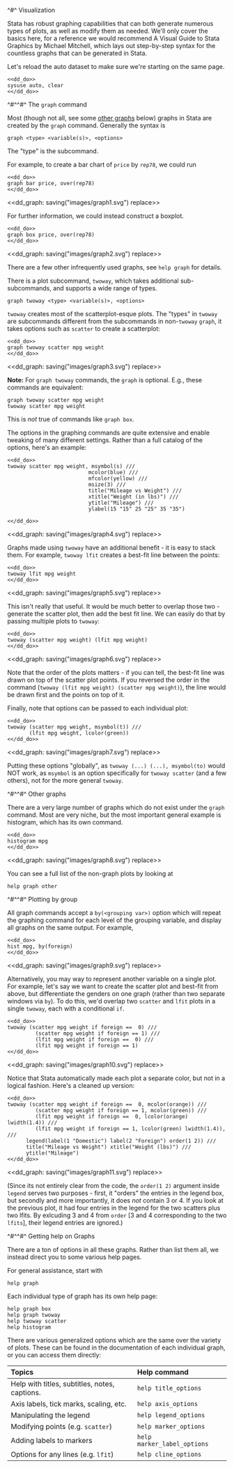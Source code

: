 ^#^ Visualization

Stata has robust graphing capabilities that can both generate numerous types of plots, as well as modify them as needed. We'll only cover the basics
here, for a reference we would recommend A Visual Guide to Stata Graphics by Michael Mitchell, which lays out step-by-step syntax for the countless
graphs that can be generated in Stata.

Let's reload the auto dataset to make sure we're starting on the same page.

~~~~
<<dd_do>>
sysuse auto, clear
<</dd_do>>
~~~~

^#^^#^ The `graph` command

Most (though not all, see some [other graphs](#other-graphs) below) graphs in Stata are created by the `graph` command. Generally the syntax is

```
graph <type> <variable(s)>, <options>
```

The "type" is the subcommand.

For example, to create a bar chart of `price` by `rep78`, we could run

~~~~
<<dd_do>>
graph bar price, over(rep78)
<</dd_do>>
~~~~

<<dd_graph: saving("images/graph1.svg") replace>>

For further information, we could instead construct a boxplot.
~~~~
<<dd_do>>
graph box price, over(rep78)
<</dd_do>>
~~~~

<<dd_graph: saving("images/graph2.svg") replace>>

There are a few other infrequently used graphs, see `help graph` for details.

There is a plot subcommand, `twoway`, which takes additional sub-subcommands, and supports a wide range of types.

```
graph twoway <type> <variable(s)>, <options>
```

`twoway` creates most of the scatterplot-esque plots. The "types" in `twoway` are subcommands different from the subcommands in non-`twoway` `graph`,
it takes options such as `scatter` to create a scatterplot:

~~~~
<<dd_do>>
graph twoway scatter mpg weight
<</dd_do>>
~~~~

<<dd_graph: saving("images/graph3.svg") replace>>

**Note:** For `graph twoway` commands, the `graph` is optional. E.g., these commands are equivalent:
```
graph twoway scatter mpg weight
twoway scatter mpg weight
```
This is *not* true of commands like `graph box`.


The options in the graphing commands are quite extensive and enable tweaking of many different settings. Rather than a full catalog of the options,
here's an example:
~~~~
<<dd_do>>
twoway scatter mpg weight, msymbol(s) ///
                          mcolor(blue) ///
                          mfcolor(yellow) ///
                          msize(3) ///
                          title("Mileage vs Weight") ///
                          xtitle("Weight (in lbs)") ///
                          ytitle("Mileage") ///
                          ylabel(15 "15" 25 "25" 35 "35")

<</dd_do>>
~~~~

<<dd_graph: saving("images/graph4.svg") replace>>

Graphs made using `twoway` have an additional benefit - it is easy to stack them. For example, `twoway lfit` creates a best-fit line between the points:
~~~~
<<dd_do>>
twoway lfit mpg weight
<</dd_do>>
~~~~

<<dd_graph: saving("images/graph5.svg") replace>>

This isn't really that useful. It would be much better to overlap those two - generate the scatter plot, then add the best fit line. We can easily do
that by passing multiple plots to `twoway`:

~~~~
<<dd_do>>
twoway (scatter mpg weight) (lfit mpg weight)
<</dd_do>>
~~~~

<<dd_graph: saving("images/graph6.svg") replace>>

Note that the order of the plots matters - if you can tell, the best-fit line was drawn on top of the scatter plot points. If you reversed the order
in the command (`twoway (lfit mpg weight) (scatter mpg weight)`), the line would be drawn first and the points on top of it.

Finally, note that options can be passed to each individual plot:

~~~~
<<dd_do>>
twoway (scatter mpg weight, msymbol(t)) ///
       (lfit mpg weight, lcolor(green))
<</dd_do>>
~~~~

<<dd_graph: saving("images/graph7.svg") replace>>

Putting these options "globally", as `twoway (...) (...), msymbol(to)` would NOT work, as `msymbol` is an option specifically for `twoway scatter`
(and a few others), not for the more general `twoway`.

^#^^#^ Other graphs

There are a very large number of graphs which do not exist under the `graph` command. Most are very niche, but the most important general example is
histogram, which has its own command.

~~~~
<<dd_do>>
histogram mpg
<</dd_do>>
~~~~

<<dd_graph: saving("images/graph8.svg") replace>>

You can see a full list of the non-graph plots by looking at

```
help graph other
```

^#^^#^ Plotting by group

All graph commands accept a `by(<grouping var>)` option which will repeat the graphing command for each level of the grouping variable, and
display all graphs on the same output. For example,

~~~~
<<dd_do>>
hist mpg, by(foreign)
<</dd_do>>
~~~~

<<dd_graph: saving("images/graph9.svg") replace>>

Alternatively, you may way to represent another variable on a single plot. For example, let's say we want to create the scatter plot and best-fit from
above, but differentiate the genders on one graph (rather than two separate windows via `by`). To do this, we'd overlap two `scatter` and `lfit` plots
in a single `twoway`, each with a conditional `if`.

~~~~
<<dd_do>>
twoway (scatter mpg weight if foreign ==  0) ///
         (scatter mpg weight if foreign == 1) ///
         (lfit mpg weight if foreign ==  0) ///
         (lfit mpg weight if foreign == 1)
<</dd_do>>
~~~~

<<dd_graph: saving("images/graph10.svg") replace>>

Notice that Stata automatically made each plot a separate color, but not in a logical fashion. Here's a cleaned up version:

~~~~
<<dd_do>>
twoway (scatter mpg weight if foreign ==  0, mcolor(orange)) ///
         (scatter mpg weight if foreign == 1, mcolor(green)) ///
         (lfit mpg weight if foreign ==  0, lcolor(orange) lwidth(1.4)) ///
         (lfit mpg weight if foreign == 1, lcolor(green) lwidth(1.4)), ///
      legend(label(1 "Domestic") label(2 "Foreign") order(1 2)) ///
      title("Mileage vs Weight") xtitle("Weight (lbs)") ///
      ytitle("Mileage")
<</dd_do>>
~~~~

<<dd_graph: saving("images/graph11.svg") replace>>

(Since its not entirely clear from the code, the `order(1 2)` argument inside `legend` serves two purposes - first, it "orders" the entries in the
legend box, but secondly and more importantly, it does *not* contain 3 or 4. If you look at the previous plot, it had four entries in the legend for
the two scatters plus two lfits. By exlcuding 3 and 4 from `order` [3 and 4 corresponding to the two `lfits`], their legend entries are ignored.)


^#^^#^ Getting help on Graphs

There are a ton of options in all these graphs. Rather than list them all, we instead direct you to some various help pages.

For general assistance, start with

```
help graph
```

Each individual type of graph has its own help page:

```
help graph box
help graph twoway
help twoway scatter
help histogram
```

There are various generalized options which are the same over the variety of plots. These can be found in the documentation of each individual graph,
or you can access them directly:

| Topics                                        | Help command               |
|:----------------------------------------------|:---------------------------|
| Help with titles, subtitles, notes, captions. | `help title_options`        |
| Axis labels, tick marks, scaling, etc.        | `help axis_options`         |
| Manipulating the legend                       | `help legend_options`       |
| Modifying points (e.g. `scatter`)             | `help marker_options`       |
| Adding labels to markers                      | `help marker_label_options` |
| Options for any lines (e.g. `lfit`)           | `help cline_options`        |

<!--

\subsection{Displaying multiple graphs simultaneously}

You may have noticed that opening a new plot closes the old one. What if you wanted to compare the plots? The behind-the-scenes reason that the old
plots are closed is that Stata names each plot and each plot can only be open once. The default name is ``Graph'', so with each new plot, the
``Graph'' plot is overridden. If you closed a plot and wanted to re-open it, you can run the following at any point \emph{until you run another
  graph}.
\begin{verbatim}
. graph display Graph
\end{verbatim}

When we create a new plot with the default name, we lose the last one.\\

If we give a plot a non-default name, it will be saved (so that it can be re-displayed later) and more importantly, will open a new window without
closing the last. Running two plots with custom names opens two separate windows.
\begin{verbatim}
. hist salary, name(g1)
. hist market, name(g2)
\end{verbatim}

Names can be re-used (and plots re-generated) easily:
\begin{verbatim}
hist salary, title("Histogram of Salary") name(g1, replace)
\end{verbatim}

We can also list (using \texttt{dir}), re-display, or drop graphs:
\begin{verbatim}
graph dir
graph display g1
graph drop g1
graph drop _all
\end{verbatim}

Finally, if you'd rather have all the graphs in one window with tabs instead of separate windows, use
\begin{verbatim}
set autotabgraphs on
\end{verbatim}

You still need to name graphs separately.
-->
